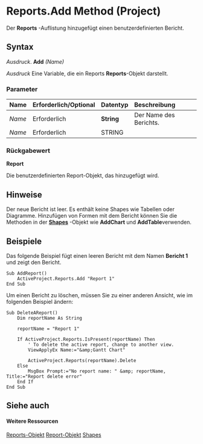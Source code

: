 
# Reports.Add Method (Project)
Der  **Reports** -Auflistung hinzugefügt einen benutzerdefinierten Bericht.

## Syntax

 _Ausdruck_. **Add** _(Name)_

 _Ausdruck_ Eine Variable, die ein Reports **Reports**-Objekt darstellt.


### Parameter



|**Name**|**Erforderlich/Optional**|**Datentyp**|**Beschreibung**|
|:-----|:-----|:-----|:-----|
| _Name_|Erforderlich|**String**|Der Name des Berichts.|
| _Name_|Erforderlich|STRING||

### Rückgabewert

 **Report**

Die benutzerdefinierten Report-Objekt, das hinzugefügt wird.


## Hinweise

Der neue Bericht ist leer. Es enthält keine Shapes wie Tabellen oder Diagramme. Hinzufügen von Formen mit dem Bericht können Sie die Methoden in der  **[Shapes](6e42040c-dd5a-de4c-afa8-f9e33d1e5054.md)** -Objekt wie **AddChart** und **AddTable**verwenden.


## Beispiele

Das folgende Beispiel fügt einen leeren Bericht mit dem Namen  **Bericht 1** und zeigt den Bericht.


```
Sub AddReport()
    ActiveProject.Reports.Add "Report 1"
End Sub
```

Um einen Bericht zu löschen, müssen Sie zu einer anderen Ansicht, wie im folgenden Beispiel ändern:




```
Sub DeleteAReport()
    Dim reportName As String
    
    reportName = "Report 1"
    
    If ActiveProject.Reports.IsPresent(reportName) Then
        ' To delete the active report, change to another view.
        ViewApplyEx Name:="&amp;Gantt Chart"
        
        ActiveProject.Reports(reportName).Delete
    Else
        MsgBox Prompt:="No report name: " &amp; reportName, Title:="Report delete error"
    End If
End Sub
```


## Siehe auch


#### Weitere Ressourcen


[Reports-Objekt](a9f4a13b-1907-dbe8-8077-fb1226bb8bb9.md)
[Report-Objekt](38ef993e-e5cd-b451-06aa-41eb0e93450e.md)
[Shapes](6e42040c-dd5a-de4c-afa8-f9e33d1e5054.md)